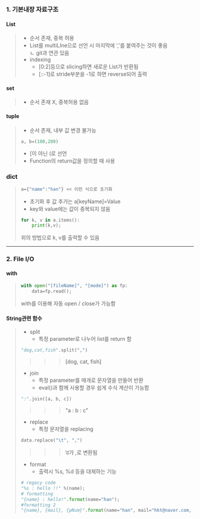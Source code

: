 ### 1. 기본내장 자료구조
#### List
>- 순서 존재, 중복 허용<br>
>- List를 multiLIne으로 선언 시 마지막에 ','를 붙여주는 것이 좋음<br>
> ㄴ git과 연관 있음<br>
>- indexing<br>
>    * [0:2]등으로 slicing하면 새로운 List가 반환됨
>    * [::-1]로 stride부분을 -1로 하면 reverse되어 출력

#### set
>- 순서 존재 X, 중복허용 없음

#### tuple
>- 순서 존재, 내부 값 변경 불가능
> ```python
> a, b=(100,200)
> ```
>- [이 아닌 (로 선언
>- Function의 return값을 정의할 때 사용

### dict
> ```python
> a={"name":"han"} << 이런 식으로 초기화
> ```
>- 초기화 후 값 추가는 a[keyName]=Value
>- key와 value에는 값이 중복되지 않음
> ```python
> for k, v in a.items():
>     print(k,v);
> ```
> 위의 방법으로 k, v를 출력할 수 있음

***

### 2. File I/O
#### with
> ```python
> with open("[fileName]", "[mode]") as fp:
>     data=fp.read();
> ```
> with를 이용해 자동 open / close가 가능함

#### String관련 함수
>-  split
>    * 특정 parameter로 나누어 list를 return 함
> ```python
> "dog,cat,fish".split(",")
> ```
> >>>[dog, cat, fish]
>- join
>    * 특정 parameter를 매개로 문자열을 만들어 반환
>    * eval()과 함께 사용할 경우 쉽게 수식 계산이 가능함
> ```python
> ":".join([a, b, c])
> ```
> >>>"a : b : c"
>- replace
>    * 특정 문자열을 replacing
> ```python
> data.replace("\t", ",")
> ```
> >>> \t가 ,로 변환됨
>- format
>    * 출력시 %s, %d 등을 대체하는 기능
> ```python
> # regacy code
> "%s : hello !!" %(name);
> # formatting
> "{name} : hello!".format(name="han");
> #formatting 2
> "{name}, {mail}, {pNum}".format(name="han", mail="hkt@naver.com, pNum=01011111111")
> ```
